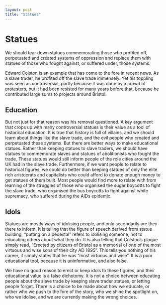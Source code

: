 ```yaml
---
layout: post
title: "Statues"
---
```


# Statues

We should tear down statues commemorating those who profited off, perpetuated and created systems of oppression and replace them with statues of those who fought against, or suffered under, those systems.

Edward Colston is an example that has come to the fore in recent news. As a slave trader, he profited off the slave trade immensely. Yet his toppling was seen as controversial, partly because it was done by a crowd of protesters, but it had been resisted for many years before that, because he contributed large sums to projects around Bristol.

## Education

But not just for that reason was his removal questioned. A key argument that crops up with many controversial statues is their value as a tool of historical education. It is true that history is full of villains, and we should learn about things like the slave trade, and the evil people who created and perpetuated these systems. But there are better ways to make educational statues. Rather than keeping statues to slave traders, we should have statues to commemorate slaves and statues of abolitionists who fought the trade. These statues would still inform people of the role cities around the UK had in the slave trade. Furthermore, if we want people to relate to historical figures, we could do better than keeping statues of only the elite rich aristocrats and capitalists who could afford to donate enough money to get statues of them built. Most people would find more to relate with from learning of the struggles of those who organised the sugar boycotts to fight the slave trade, who organised the bus boycotts to fight against white supremacy, who suffered during the AIDs epidemic.

## Idols

Statues are mostly ways of idolising people, and only secondarily are they there to inform. It is telling that the figure of speech derived from statue building, “putting on a pedestal” refers to idolising someone, not to educating others about what they do. It is also telling that Colston’s plaque simply read, “Erected by citizens of Bristol as a memorial of one of the most virtuous and wise sons of their city AD 1895”. This tells you nothing of his career, it simply states that he was “most virtuous and wise”. It is a poor educational tool, because it is uninformative, and also false.

We have no good reason to erect or keep idols to these figures, and their educational value is a false dichotomy. It is not a choice between educating people about the slave trade by keeping slave trader statues, or letting people forget. There is a choice to be made about how we educate, or rather who we push to the fore of the story, who we shine the spotlight on, who we idolise, and we are currently making the wrong choices.
